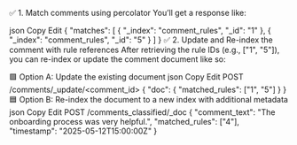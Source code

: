 ✅ 1. Match comments using percolator
You’ll get a response like:

json
Copy
Edit
{
  "matches": [
    {
      "_index": "comment_rules",
      "_id": "1"
    },
    {
      "_index": "comment_rules",
      "_id": "5"
    }
  ]
}
✅ 2. Update and Re-index the comment with rule references
After retrieving the rule IDs (e.g., ["1", "5"]), you can re-index or update the comment document like so:

🟩 Option A: Update the existing document
json
Copy
Edit
POST /comments/_update/<comment_id>
{
  "doc": {
    "matched_rules": ["1", "5"]
  }
}
🟦 Option B: Re-index the document to a new index with additional metadata
json
Copy
Edit
POST /comments_classified/_doc
{
  "comment_text": "The onboarding process was very helpful.",
  "matched_rules": ["4"],
  "timestamp": "2025-05-12T15:00:00Z"
}
